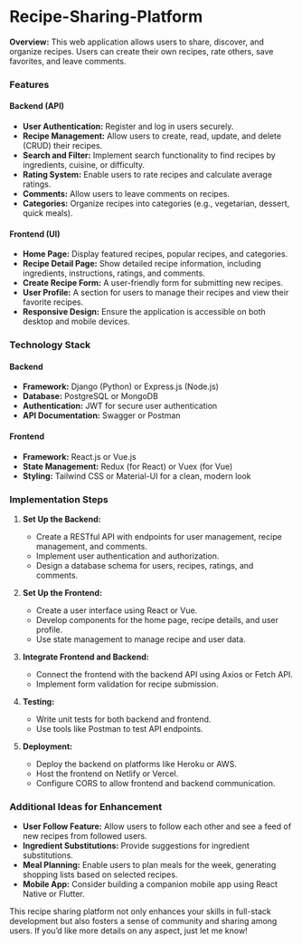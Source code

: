 # Recipe-Sharing-Platform

**Overview:**
This web application allows users to share, discover, and organize recipes. Users can create their own recipes, rate others, save favorites, and leave comments.

### Features

#### Backend (API)
- **User Authentication:** Register and log in users securely.
- **Recipe Management:** Allow users to create, read, update, and delete (CRUD) their recipes.
- **Search and Filter:** Implement search functionality to find recipes by ingredients, cuisine, or difficulty.
- **Rating System:** Enable users to rate recipes and calculate average ratings.
- **Comments:** Allow users to leave comments on recipes.
- **Categories:** Organize recipes into categories (e.g., vegetarian, dessert, quick meals).

#### Frontend (UI)
- **Home Page:** Display featured recipes, popular recipes, and categories.
- **Recipe Detail Page:** Show detailed recipe information, including ingredients, instructions, ratings, and comments.
- **Create Recipe Form:** A user-friendly form for submitting new recipes.
- **User Profile:** A section for users to manage their recipes and view their favorite recipes.
- **Responsive Design:** Ensure the application is accessible on both desktop and mobile devices.

### Technology Stack

#### Backend
- **Framework:** Django (Python) or Express.js (Node.js)
- **Database:** PostgreSQL or MongoDB
- **Authentication:** JWT for secure user authentication
- **API Documentation:** Swagger or Postman

#### Frontend
- **Framework:** React.js or Vue.js
- **State Management:** Redux (for React) or Vuex (for Vue)
- **Styling:** Tailwind CSS or Material-UI for a clean, modern look

### Implementation Steps

1. **Set Up the Backend:**
   - Create a RESTful API with endpoints for user management, recipe management, and comments.
   - Implement user authentication and authorization.
   - Design a database schema for users, recipes, ratings, and comments.

2. **Set Up the Frontend:**
   - Create a user interface using React or Vue.
   - Develop components for the home page, recipe details, and user profile.
   - Use state management to manage recipe and user data.

3. **Integrate Frontend and Backend:**
   - Connect the frontend with the backend API using Axios or Fetch API.
   - Implement form validation for recipe submission.

4. **Testing:**
   - Write unit tests for both backend and frontend.
   - Use tools like Postman to test API endpoints.

5. **Deployment:**
   - Deploy the backend on platforms like Heroku or AWS.
   - Host the frontend on Netlify or Vercel.
   - Configure CORS to allow frontend and backend communication.

### Additional Ideas for Enhancement
- **User Follow Feature:** Allow users to follow each other and see a feed of new recipes from followed users.
- **Ingredient Substitutions:** Provide suggestions for ingredient substitutions.
- **Meal Planning:** Enable users to plan meals for the week, generating shopping lists based on selected recipes.
- **Mobile App:** Consider building a companion mobile app using React Native or Flutter.

This recipe sharing platform not only enhances your skills in full-stack development but also fosters a sense of community and sharing among users. If you’d like more details on any aspect, just let me know!
